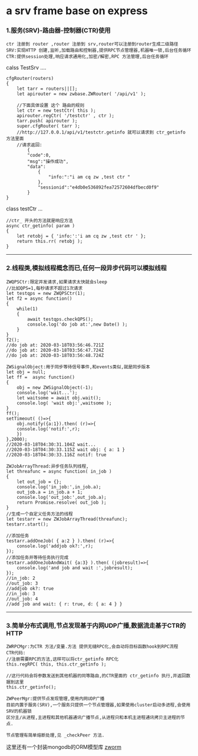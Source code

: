 # a srv frame base on express
### 1.服务(SRV)-路由器-控制器(CTR)使用
    ctr 注册到 router ,router 注册到 srv,router可以注册到router生成二级路径
    SRV:实现HTTP 创建,监听,加载路由和控制器,提供RPC节点管理器,机器唯一锁,后台任务循环
    CTR:提供session处理,响应请求通用化,加密/解密,RPC 方法管理,后台任务循环
calss TestSrv ....

    cfgRouter(routers)
    {
        let tarr = routers||[];
        let apirouter = new zwbase.ZWRouter( '/api/v1' );

        //下面具体设置 这个 路由的规则
        let ctr = new testCtr( this );
        apirouter.regCtr( '/testctr' , ctr );
        tarr.push( apirouter );
        super.cfgRouter( tarr );
        //http://127.0.0.1/api/v1/testctr.getinfo 就可以请求到 ctr_getinfo 方法里面
        //请求返回:
            {
            "code":0,
            "msg":"操作成功",
            "data":
                {
                    "info:":"i am cq zw ,test ctr "
                },
                "sessionid":"e4db0e536892fea72572604dfbecd0f9"
            }
    }
class testCtr ...

    //ctr_ 开头的方法就是响应方法
    async ctr_getinfo( param )
    {
        let retobj = { 'info:':'i am cq zw ,test ctr ' };
        return this.rr( retobj );
    }
***
### 2.线程类,模拟线程概念而已,任何一段异步代码可以模拟线程
    ZWQPSCtr:限定并发请求,如果请求太快就会sleep
    //比如QPS=1,每秒请求不超过1次请求
    let testqps = new ZWQPSCtr(1);
    let f2 = async function()
    {
        while(1)
        {
            await testqps.checkQPS();
            console.log('do job at:',new Date() );
        }
    }
    f2();
    //do job at: 2020-03-18T03:56:46.721Z
    //do job at: 2020-03-18T03:56:47.724Z
    //do job at: 2020-03-18T03:56:48.724Z

    ZWSignalObject:用于同步等待信号事件,和events类似,就是同步版本
    let obj = null;
    let ff =  async function()
    {
        obj = new ZWSignalObject(-1);
        console.log('wait...');
        let waitsome = await obj.wait();
        console.log( 'wait obj:',waitsome );
    }
    ff();
    setTimeout( ()=>{
        obj.notify({a:1}).then( (r)=>{
        console.log('notif:',r);
        })
    },2000);
    //2020-03-18T04:30:31.104Z wait...
    //2020-03-18T04:30:33.115Z wait obj: { a: 1 }
    //2020-03-18T04:30:33.116Z notif: true

    ZWJobArrayThread:异步任务队列线程,
    let threafunc = async function( in_job )
    {
        let out_job = {};
        console.log('in_job:',in_job.a);
        out_job.a = in_job.a + 1;
        console.log('out_job:',out_job.a);
        return Promise.resolve( out_job );
    }
    //生成一个自定义任务方法的线程
    let testarr = new ZWJobArrayThread(threafunc);
    testarr.start();
    
    //添加任务
    testarr.addOneJob( { a:2 } ).then( (r)=>{
        console.log('addjob ok?:',r);
    });
    //添加任务并等待任务执行完成
    testarr.addOneJobAndWait( {a:3} ).then( (jobresult)=>{
        console.log('and job and wait :',jobresult);
    });
    //in_job: 2
    //out_job: 3
    //addjob ok?: true
    //in_job: 3
    //out_job: 4
    //add job and wait: { r: true, d: { a: 4 } }

***
### 3.简单分布式调用,节点发现基于内网UDP广播,数据流走基于CTR的HTTP
    ZWRPCMgr:为CTR 方法/变量.方法 提供无缝RPC化,会自动将目标函数hook到RPC流程
    CTR代码:
    //注册需要RPC的方法,这样可以将ctr_getinfo RPC化
    this.regRPC( this, this.ctr_getinfo );
     
    //这行代码会将参数发送到其他机器的同等路由,的CTR里面的 ctr_getinfo 执行,并返回数据到这里
    this.ctr_getinfo();

    ZWPeerMgr:提供节点发现管理,使用内网UDP广播
    目前内置于服务(SRV),一个服务只提供一个节点管理器,如果使用cluster启动多进程,会使用SRV的机器锁
    区分主/从进程,主进程和其他机器通讯广播节点,从进程只和本机主进程通讯拷贝主进程的节点.

    节点管理有简单熔断处理,见 _checkPeer 方法.


这里还有一个封装mongodb的ORM模型库 [zworm](https://www.npmjs.com/package/zworm)
